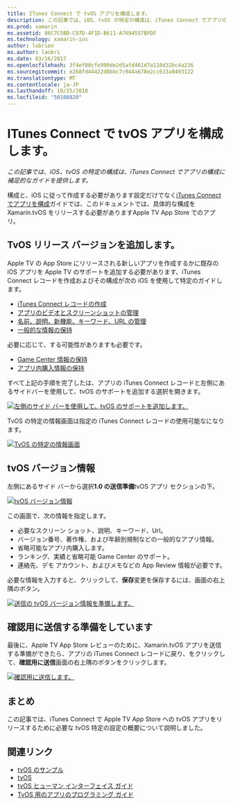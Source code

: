 ```yaml
---
title: ITunes Connect で tvOS アプリを構成します。
description: この記事では、iOS、tvOS の特定の構成は、iTunes Connect でアプリの構成に補足的なガイドを提供します。
ms.prod: xamarin
ms.assetid: 86C7C5BD-C97D-4F1D-B611-A7694557BFDF
ms.technology: xamarin-ios
author: lobrien
ms.author: laobri
ms.date: 03/16/2017
ms.openlocfilehash: 3f4ef00cfe990de2d5afd461d7a110d32bc4a236
ms.sourcegitcommit: e268fd44422d0bbc7c944a678e2cc633a0493122
ms.translationtype: MT
ms.contentlocale: ja-JP
ms.lasthandoff: 10/25/2018
ms.locfileid: "50108820"
---
```

# <a name="configure-your-tvos-app-in-itunes-connect"></a>ITunes Connect で tvOS アプリを構成します。

_この記事では、iOS、tvOS の特定の構成は、iTunes Connect でアプリの構成に補足的なガイドを提供します。_


構成と、iOS に従って作成する必要があります設定だけでなく[iTunes Connect でアプリを構成](~/ios/deploy-test/app-distribution/app-store-distribution/itunesconnect.md)ガイドでは、このドキュメントでは、具体的な構成を Xamarin.tvOS をリリースする必要がありますApple TV App Store でのアプリ。

<a name="Adding-a-tvOS-Release-Version" />

## <a name="adding-a-tvos-release-version"></a>TvOS リリース バージョンを追加します。

Apple TV の App Store にリリースされる新しいアプリを作成するかに既存の iOS アプリを Apple TV のサポートを追加する必要があります、iTunes Connect レコードを作成およびその構成が次の iOS を使用して特定のガイドします。

- [iTunes Connect レコードの作成](~/ios/deploy-test/app-distribution/app-store-distribution/itunesconnect.md#creating)
- [アプリのビデオとスクリーンショットの管理](~/ios/deploy-test/app-distribution/app-store-distribution/itunesconnect.md#managing)
- [名前、説明、新機能、キーワード、URL の管理](~/ios/deploy-test/app-distribution/app-store-distribution/itunesconnect.md#metadata)
- [一般的な情報の保持](~/ios/deploy-test/app-distribution/app-store-distribution/itunesconnect.md#general)

必要に応じて、する可能性がありますも必要です。

- [Game Center 情報の保持](~/ios/deploy-test/app-distribution/app-store-distribution/itunesconnect.md#game-center)
- [アプリ内購入情報の保持](~/ios/deploy-test/app-distribution/app-store-distribution/itunesconnect.md#iap)

すべて上記の手順を完了したは、アプリの iTunes Connect レコードと左側にあるサイドバーを使用して、tvOS のサポートを追加する選択を開きます。

[![](itunes-connect-images/connect01.png "左側のサイド バーを使用して、tvOS のサポートを追加します。")](itunes-connect-images/connect01.png#lightbox)

TvOS の特定の情報画面は指定の iTunes Connect レコードの使用可能なになります。

[![](itunes-connect-images/connect02.png "TvOS の特定の情報画面")](itunes-connect-images/connect02.png#lightbox)

<a name="tvOS-Version-Information" />

## <a name="tvos-version-information"></a>tvOS バージョン情報

左側にあるサイド バーから選択**1.0 の送信準備**tvOS アプリ セクションの下。

[![](itunes-connect-images/connect03.png "tvOS バージョン情報")](itunes-connect-images/connect03.png#lightbox)

この画面で、次の情報を指定します。

- 必要なスクリーン ショット、説明、キーワード、Url。
- バージョン番号、著作権、および年齢別規制などの一般的なアプリ情報。
- 省略可能なアプリ内購入します。
- ランキング、実績と省略可能 Game Center のサポート。
- 連絡先、デモ アカウント、およびメモなどの App Review 情報が必要です。

必要な情報を入力すると、クリックして、**保存**変更を保存するには、画面の右上隅のボタン。

[![](itunes-connect-images/connect04.png "送信の tvOS バージョン情報を準備します。")](itunes-connect-images/connect04.png#lightbox)

<a name="Submitting-for-Review" />

## <a name="preparing-to-submit-for-review"></a>確認用に送信する準備をしています

最後に、Apple TV App Store レビューのために、Xamarin.tvOS アプリを送信する準備ができたら、アプリの iTunes Connect レコードに戻り、をクリックして、**確認用に送信**画面の右上隅のボタンをクリックします。

[![](itunes-connect-images/connect05.png "確認用に送信します。")](itunes-connect-images/connect05.png#lightbox)

<a name="Summary" />

## <a name="summary"></a>まとめ

この記事では、iTunes Connect で Apple TV App Store への tvOS アプリをリリースするために必要な tvOS 特定の設定の概要について説明しました。



## <a name="related-links"></a>関連リンク

- [tvOS のサンプル](https://developer.xamarin.com/samples/tvos/all/)
- [tvOS](https://developer.apple.com/tvos/)
- [tvOS ヒューマン インターフェイス ガイド](https://developer.apple.com/tvos/human-interface-guidelines/)
- [TvOS 用のアプリのプログラミング ガイド](https://developer.apple.com/library/prerelease/tvos/documentation/General/Conceptual/AppleTV_PG/)
